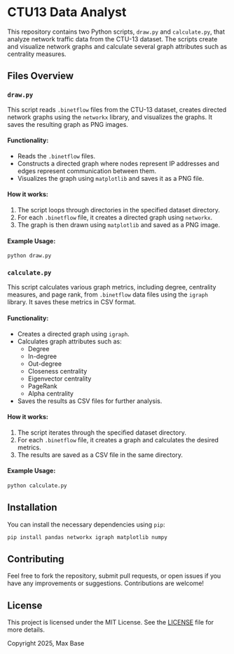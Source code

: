 # CTU13 Data Analyst

This repository contains two Python scripts, `draw.py` and `calculate.py`, that analyze network traffic data from the CTU-13 dataset. The scripts create and visualize network graphs and calculate several graph attributes such as centrality measures.

## Files Overview

### `draw.py`

This script reads `.binetflow` files from the CTU-13 dataset, creates directed network graphs using the `networkx` library, and visualizes the graphs. It saves the resulting graph as PNG images.

#### Functionality:

- Reads the `.binetflow` files.
- Constructs a directed graph where nodes represent IP addresses and edges represent communication between them.
- Visualizes the graph using `matplotlib` and saves it as a PNG file.

#### How it works:

1. The script loops through directories in the specified dataset directory.
2. For each `.binetflow` file, it creates a directed graph using `networkx`.
3. The graph is then drawn using `matplotlib` and saved as a PNG image.

#### Example Usage:

```bash
python draw.py
```

### `calculate.py`

This script calculates various graph metrics, including degree, centrality measures, and page rank, from `.binetflow` data files using the `igraph` library. It saves these metrics in CSV format.

#### Functionality:
- Creates a directed graph using `igraph`.
- Calculates graph attributes such as:
  - Degree
  - In-degree
  - Out-degree
  - Closeness centrality
  - Eigenvector centrality
  - PageRank
  - Alpha centrality
- Saves the results as CSV files for further analysis.

#### How it works:
1. The script iterates through the specified dataset directory.
2. For each `.binetflow` file, it creates a graph and calculates the desired metrics.
3. The results are saved as a CSV file in the same directory.

#### Example Usage:
```bash
python calculate.py
```

## Installation

You can install the necessary dependencies using `pip`:

```bash
pip install pandas networkx igraph matplotlib numpy
```

## Contributing

Feel free to fork the repository, submit pull requests, or open issues if you have any improvements or suggestions. Contributions are welcome!

## License

This project is licensed under the MIT License. See the [LICENSE](LICENSE) file for more details.

Copyright 2025, Max Base
